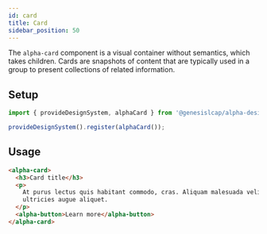 ```yaml
---
id: card
title: Card
sidebar_position: 50
---
```


The `alpha-card` component is a visual container without semantics, which takes children. Cards are snapshots of content that are typically used in a group to present collections of related information.

## Setup

```ts
import { provideDesignSystem, alphaCard } from '@genesislcap/alpha-design-system';

provideDesignSystem().register(alphaCard());
```

## Usage

```html live
<alpha-card>
  <h3>Card title</h3>
  <p>
    At purus lectus quis habitant commodo, cras. Aliquam malesuada velit a tortor. Felis orci tellus netus risus et
    ultricies augue aliquet.
  </p>
  <alpha-button>Learn more</alpha-button>
</alpha-card>
```
